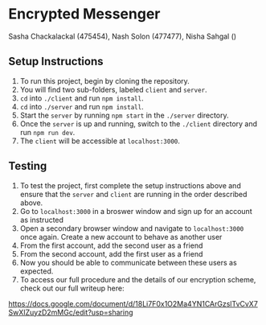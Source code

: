 # Encrypted Messenger

Sasha Chackalackal (475454), Nash Solon (477477), Nisha Sahgal ()

## Setup Instructions

1. To run this project, begin by cloning the repository.
2. You will find two sub-folders, labeled `client` and `server`.
3. `cd` into `./client` and run `npm install`.
4. `cd` into `./server` and run `npm install`.
5. Start the `server` by running `npm start` in the `./server` directory.
6. Once the `server` is up and running, switch to the `./client` directory and run `npm run dev`.
7. The `client` will be accessible at `localhost:3000`.

## Testing

1. To test the project, first complete the setup instructions above and ensure that the `server` and `client` are running in the order described above.
2. Go to `localhost:3000` in a broswer window and sign up for an account as instructed
3. Open a secondary browser window and navigate to `localhost:3000` once again. Create a new account to behave as another user
4. From the first account, add the second user as a friend
5. From the second account, add the first user as a friend
6. Now you should be able to communicate between these users as expected.
7. To access our full procedure and the details of our encryption scheme, check out our full writeup here: 

https://docs.google.com/document/d/18Li7F0x1O2Ma4YN1CArGzslTvCvX7SwXIZuyzD2mMGc/edit?usp=sharing
